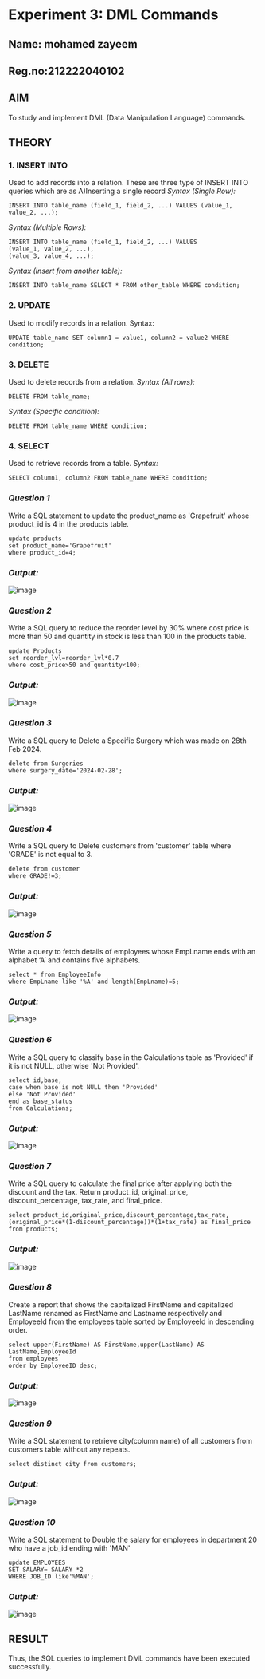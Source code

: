 # Experiment 3: DML Commands
## Name: mohamed zayeem
## Reg.no:212222040102
## AIM
To study and implement DML (Data Manipulation Language) commands.

## THEORY

### 1. INSERT INTO
Used to add records into a relation.
These are three type of INSERT INTO queries which are as
A)Inserting a single record
*Syntax (Single Row):*
```
INSERT INTO table_name (field_1, field_2, ...) VALUES (value_1, value_2, ...);
```
*Syntax (Multiple Rows):*
```
INSERT INTO table_name (field_1, field_2, ...) VALUES
(value_1, value_2, ...),
(value_3, value_4, ...);
```
*Syntax (Insert from another table):*
```
INSERT INTO table_name SELECT * FROM other_table WHERE condition;
```
### 2. UPDATE
Used to modify records in a relation.
Syntax:
```
UPDATE table_name SET column1 = value1, column2 = value2 WHERE condition;
```
### 3. DELETE
Used to delete records from a relation.
*Syntax (All rows):*
```
DELETE FROM table_name;
```
*Syntax (Specific condition):*
```
DELETE FROM table_name WHERE condition;
```
### 4. SELECT
Used to retrieve records from a table.
*Syntax:*
```
SELECT column1, column2 FROM table_name WHERE condition;
```
### *Question 1*

Write a SQL statement to update the product_name as 'Grapefruit' whose product_id is 4 in the products table.
```
update products
set product_name='Grapefruit'
where product_id=4;
```
### *Output:*

![image](https://github.com/user-attachments/assets/f7cb35b7-e15c-4d6d-be26-695316a2752f)

### *Question 2*

Write a SQL query to reduce the reorder level by 30% where cost price is more than 50 and quantity in stock is less than 100 in the products table.
```
update Products
set reorder_lvl=reorder_lvl*0.7
where cost_price>50 and quantity<100;
```
### *Output:*

![image](https://github.com/user-attachments/assets/be6557eb-cca2-408a-ba08-390d6e796285)

### *Question 3*

Write a SQL query to Delete a Specific Surgery which was made on 28th Feb 2024.
```
delete from Surgeries 
where surgery_date='2024-02-28';
```
### *Output:*

![image](https://github.com/user-attachments/assets/10904988-223a-42e7-94ca-3b48b01b9c31)

### *Question 4*

Write a SQL query to Delete customers from 'customer' table where 'GRADE' is not equal to 3.
```
delete from customer
where GRADE!=3;
```
### *Output:*

![image](https://github.com/user-attachments/assets/79285c8a-2978-407d-82ba-b3c2cdb69272)

### *Question 5*

Write a query to fetch details of employees whose EmpLname ends with an alphabet ‘A’ and contains five alphabets.
```
select * from EmployeeInfo 
where EmpLname like '%A' and length(EmpLname)=5;
```
### *Output:*

![image](https://github.com/user-attachments/assets/821d1823-0fea-438e-9709-d82220eea49a)

### *Question 6*

Write a SQL query to classify base in the Calculations table as 'Provided' if it is not NULL, otherwise 'Not Provided'.
```
select id,base,
case when base is not NULL then 'Provided'
else 'Not Provided'
end as base_status
from Calculations;
```
### *Output:*

![image](https://github.com/user-attachments/assets/01350e6d-b955-4d9f-8d27-c40f32b3423e)

### *Question 7*

Write a SQL query to calculate the final price after applying both the discount and the tax. Return product_id, original_price, discount_percentage, tax_rate, and final_price.
```
select product_id,original_price,discount_percentage,tax_rate,(original_price*(1-discount_percentage))*(1+tax_rate) as final_price
from products;
```
### *Output:*

![image](https://github.com/user-attachments/assets/1fb06574-24fd-4972-b6e2-79a5a2065676)

### *Question 8*

Create a report that shows the capitalized FirstName and capitalized LastName renamed as FirstName and Lastname respectively and EmployeeId from the employees table sorted by EmployeeId in descending order.
```
select upper(FirstName) AS FirstName,upper(LastName) AS LastName,EmployeeId
from employees
order by EmployeeID desc;
```
### *Output:*

![image](https://github.com/user-attachments/assets/fdff8b34-9326-409f-9a0f-184c53772e6c)

### *Question 9*

Write a SQL statement to retrieve city(column name) of all customers from customers table without any repeats.
```
select distinct city from customers;
```
### *Output:*

![image](https://github.com/user-attachments/assets/38dc88ff-bf42-4f73-a8ca-5a1b75ae5a23)

### *Question 10*

Write a SQL statement to Double the salary for employees in department 20 who have a job_id ending with 'MAN'
```
update EMPLOYEES
SET SALARY= SALARY *2
WHERE JOB_ID like'%MAN';
```
### *Output:*

![image](https://github.com/user-attachments/assets/30c35d8d-ef7b-4012-8554-9d1fe551bc5b)

## RESULT
Thus, the SQL queries to implement DML commands have been executed successfully.
